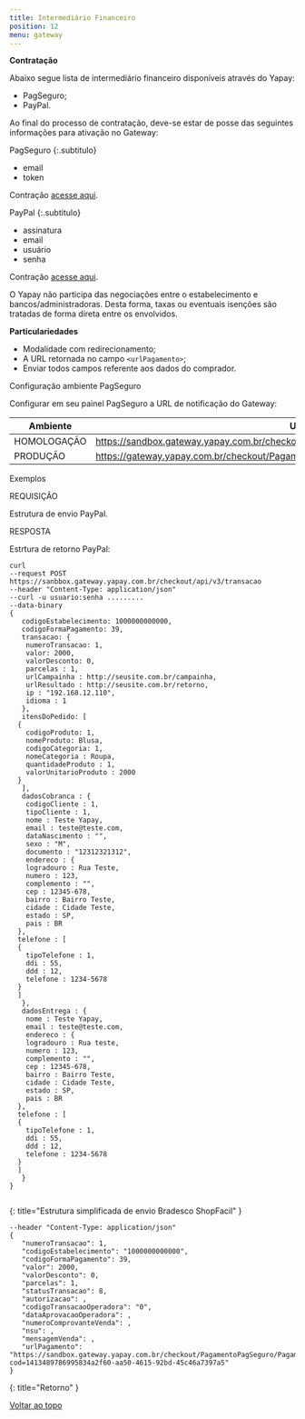 ```yaml
---
title: Intermediário Financeiro
position: 12
menu: gateway
---
```



**Contratação**

Abaixo segue lista de intermediário financeiro disponíveis através do Yapay:

* PagSeguro;
* PayPal.

Ao final do processo de contratação, deve-se estar de posse das seguintes informações para ativação no Gateway:

PagSeguro
{:.subtitulo}

* email
* token

Contração <a href="https://pagseguro.uol.com.br/para_seu_negocio/venda_pela_internet.jhtml" target="_blank" class="linkPadraoVerde">acesse aqui</a>.

PayPal
{:.subtitulo}

* assinatura
* email
* usuário
* senha


Contração <a href="https://www.paypal.com/br/home" target="_blank" class="linkPadraoVerde">acesse aqui</a>.

O Yapay não participa das negociações entre o estabelecimento e bancos/administradoras. Desta forma, taxas ou eventuais isenções são tratadas de forma direta entre os envolvidos.

**Particulariedades**

* Modalidade com redirecionamento;
* A URL retornada no campo `<urlPagamento>`;
* Enviar todos campos referente aos dados do comprador.

Configuração ambiente PagSeguro

Configurar em seu painel PagSeguro a URL de notificação do Gateway:

| Ambiente    | URL                                                                                 |
|-------------|-------------------------------------------------------------------------------------|
| HOMOLOGAÇÃO | https://sandbox.gateway.yapay.com.br/checkout/PagamentoPagSeguro/RetornoPagSeguro.do |
| PRODUÇÃO    | https://gateway.yapay.com.br/checkout/PagamentoPagSeguro/RetornoPagSeguro.do   |



Exemplos

REQUISIÇÃO

Estrutura de envio PayPal.

RESPOSTA

Estrtura de retorno PayPal:

~~~text
curl
--request POST https://sanbbox.gateway.yapay.com.br/checkout/api/v3/transacao
--header "Content-Type: application/json"
--curl -u usuario:senha .........
--data-binary
{
   codigoEstabelecimento: 1000000000000,
   codigoFormaPagamento: 39,
   transacao: {
    numeroTransacao: 1,
    valor: 2000,
    valorDesconto: 0,
    parcelas : 1,
    urlCampainha : http://seusite.com.br/campainha,
    urlResultado : http://seusite.com.br/retorno,
    ip : "192.168.12.110",
    idioma : 1
   },
   itensDoPedido: [
  {
    codigoProduto: 1,
    nomeProduto: Blusa,
    codigoCategoria: 1,
    nomeCategoria : Roupa,
    quantidadeProduto : 1,
    valorUnitarioProduto : 2000
  }
   ],
   dadosCobranca : {
    codigoCliente : 1,
    tipoCliente : 1,
    nome : Teste Yapay,
    email : teste@teste.com,
    dataNascimento : "",
    sexo : "M",
    documento : "12312321312",
    endereco : {
    logradouro : Rua Teste,
    numero : 123,
    complemento : "",
    cep : 12345-678,
    bairro : Bairro Teste,
    cidade : Cidade Teste,
    estado : SP,
    pais : BR
  },
  telefone : [
  {
    tipoTelefone : 1,
    ddi : 55,
    ddd : 12,
    telefone : 1234-5678
  }
  ]
   },
   dadosEntrega : {
    nome : Teste Yapay,
    email : teste@teste.com,
    endereco : {
    logradouro : Rua teste,
    numero : 123,
    complemento : "",
    cep : 12345-678,
    bairro : Bairro Teste,
    cidade : Cidade Teste,
    estado : SP,
    pais : BR
  },
  telefone : [
  {
    tipoTelefone : 1,
    ddi : 55,
    ddd : 12,
    telefone : 1234-5678
  }
  ]
   }
}


~~~
{: title="Estrutura simplificada de envio Bradesco ShopFacil" }

~~~text
--header "Content-Type: application/json"
{
   "numeroTransacao": 1,
   "codigoEstabelecimento": "1000000000000",
   "codigoFormaPagamento": 39,
   "valor": 2000,
   "valorDesconto": 0,
   "parcelas": 1,
   "statusTransacao": 8,
   "autorizacao": ,
   "codigoTransacaoOperadora": "0",
   "dataAprovacaoOperadora": ,
   "numeroComprovanteVenda": ,
   "nsu": ,
   "mensagemVenda": ,
   "urlPagamento": "https://sandbox.gateway.yapay.com.br/checkout/PagamentoPagSeguro/PagamentoPagSeguro.do?cod=1413489786995834a2f60-aa50-4615-92bd-45c46a7397a5"
}
~~~
{: title="Retorno" }





<div class="voltar-ao-topo"><a href="#"><i class="fa fa-arrow-up" aria-hidden="true"></i>Voltar ao topo</a></div>